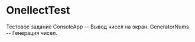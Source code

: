 # OnellectTest
Тестовое задание
ConsoleApp -- Вывод чисел на экран.
GeneratorNums -- Генерация чисел.